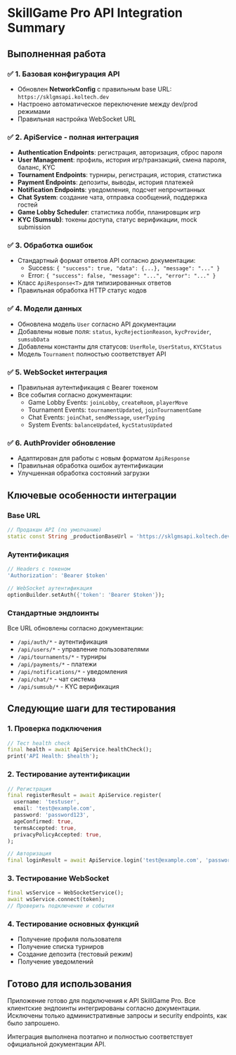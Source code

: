 # SkillGame Pro API Integration Summary

## Выполненная работа

### ✅ 1. Базовая конфигурация API
- Обновлен **NetworkConfig** с правильным base URL: `https://sklgmsapi.koltech.dev`
- Настроено автоматическое переключение между dev/prod режимами
- Правильная настройка WebSocket URL

### ✅ 2. ApiService - полная интеграция
- **Authentication Endpoints**: регистрация, авторизация, сброс пароля
- **User Management**: профиль, история игр/транзакций, смена пароля, баланс, KYC
- **Tournament Endpoints**: турниры, регистрация, история, статистика
- **Payment Endpoints**: депозиты, выводы, история платежей
- **Notification Endpoints**: уведомления, подсчет непрочитанных
- **Chat System**: создание чата, отправка сообщений, поддержка гостей
- **Game Lobby Scheduler**: статистика лобби, планировщик игр
- **KYC (Sumsub)**: токены доступа, статус верификации, mock submission

### ✅ 3. Обработка ошибок
- Стандартный формат ответов API согласно документации:
  - Success: `{ "success": true, "data": {...}, "message": "..." }`
  - Error: `{ "success": false, "message": "...", "error": "..." }`
- Класс `ApiResponse<T>` для типизированных ответов
- Правильная обработка HTTP статус кодов

### ✅ 4. Модели данных
- Обновлена модель `User` согласно API документации
- Добавлены новые поля: `status`, `kycRejectionReason`, `kycProvider`, `sumsubData`
- Добавлены константы для статусов: `UserRole`, `UserStatus`, `KYCStatus`
- Модель `Tournament` полностью соответствует API

### ✅ 5. WebSocket интеграция
- Правильная аутентификация с Bearer токеном
- Все события согласно документации:
  - Game Lobby Events: `joinLobby`, `createRoom`, `playerMove`
  - Tournament Events: `tournamentUpdated`, `joinTournamentGame`
  - Chat Events: `joinChat`, `sendMessage`, `userTyping`
  - System Events: `balanceUpdated`, `kycStatusUpdated`

### ✅ 6. AuthProvider обновление
- Адаптирован для работы с новым форматом `ApiResponse`
- Правильная обработка ошибок аутентификации
- Улучшенная обработка состояний загрузки

## Ключевые особенности интеграции

### Base URL
```dart
// Продакшн API (по умолчанию)
static const String _productionBaseUrl = 'https://sklgmsapi.koltech.dev';
```

### Аутентификация
```dart
// Headers с токеном
'Authorization': 'Bearer $token'

// WebSocket аутентификация  
optionBuilder.setAuth({'token': 'Bearer $token'});
```

### Стандартные эндпоинты
Все URL обновлены согласно документации:
- `/api/auth/*` - аутентификация
- `/api/users/*` - управление пользователями  
- `/api/tournaments/*` - турниры
- `/api/payments/*` - платежи
- `/api/notifications/*` - уведомления
- `/api/chat/*` - чат система
- `/api/sumsub/*` - KYC верификация

## Следующие шаги для тестирования

### 1. Проверка подключения
```dart
// Тест health check
final health = await ApiService.healthCheck();
print('API Health: $health');
```

### 2. Тестирование аутентификации
```dart
// Регистрация
final registerResult = await ApiService.register(
  username: 'testuser',
  email: 'test@example.com', 
  password: 'password123',
  ageConfirmed: true,
  termsAccepted: true,
  privacyPolicyAccepted: true,
);

// Авторизация
final loginResult = await ApiService.login('test@example.com', 'password123');
```

### 3. Тестирование WebSocket
```dart
final wsService = WebSocketService();
await wsService.connect(token);
// Проверить подключение и события
```

### 4. Тестирование основных функций
- Получение профиля пользователя
- Получение списка турниров
- Создание депозита (тестовый режим)
- Получение уведомлений

## Готово для использования

Приложение готово для подключения к API SkillGame Pro. Все клиентские эндпоинты интегрированы согласно документации. Исключены только административные запросы и security endpoints, как было запрошено.

Интеграция выполнена поэтапно и полностью соответствует официальной документации API.